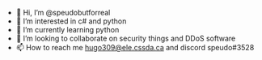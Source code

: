 - 👋 Hi, I’m @speudobutforreal
- 👀 I’m interested in c# and python
- 🌱 I’m currently learning python
- 💞️ I’m looking to collaborate on security things and DDoS software
- 📫 How to reach me hugo309@ele.cssda.ca and discord speudo#3528 


